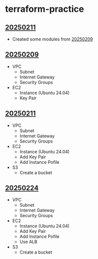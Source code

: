 # terraform-practice

## [20250211](./20250211/main.tf)

- Created some modules from [20250209](./20250209/main.tf)

## [20250209](./20250209/main.tf)

- VPC
    - Subnet
    - Internet Gateway
    - Security Groups
- EC2
    - Instance (Ubuntu 24.04)
    - Key Pair

## [20250211](./20250211/main.tf)

- VPC
    - Subnet
    - Internet Gateway
    - Security Groups
- EC2
    - Instance (Ubuntu 24.04)
    - Add Key Pair
    - Add Instance Pofile
- S3
    - Create a bucket


## [20250224](./20250224/main.tf)

- VPC
    - Subnet
    - Internet Gateway
    - Security Groups
- EC2
    - Instance (Ubuntu 24.04)
    - Add Key Pair
    - Add Instance Pofile
    - Use ALB
- S3
    - Create a bucket